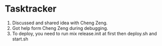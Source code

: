 # Tasktracker

1. Discussed and shared idea with Cheng Zeng.
2. Got help form Cheng Zeng during debugging.
3. To deploy, you need to run mix release.init at first then deploy.sh and
   start.sh
